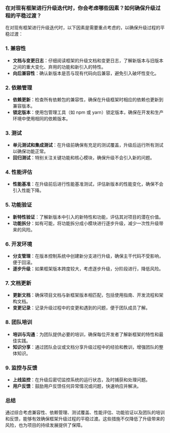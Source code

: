 ### 在对现有框架进行升级迭代时，你会考虑哪些因素？如何确保升级过程的平稳过渡？

在对现有框架进行升级迭代时，以下因素是需要重点考虑的，以确保升级过程的平稳过渡：

### 1. 兼容性

- **文档与变更日志**：仔细阅读框架的升级文档和变更日志，了解新版本与旧版本之间的重大变化、弃用的功能和新引入的特性。
- **向后兼容性**：确认新版本是否与现有代码向后兼容，避免引入破坏性变化。

### 2. 依赖管理

- **依赖更新**：检查所有依赖包的兼容性，确保在升级框架时相应的依赖也更新到兼容版本。
- **锁定版本**：使用包管理工具（如 npm 或 yarn）锁定版本，确保在开发和生产环境中使用相同的依赖版本。

### 3. 测试

- **单元测试和集成测试**：在升级前确保有充足的测试覆盖，升级后运行所有测试以确保功能正常。
- **回归测试**：特别关注关键功能和核心模块，确保升级不会引入新的问题。

### 4. 性能评估

- **性能基准**：在升级前后进行性能基准测试，评估新版本的性能变化，确保不会引入性能下降。

### 5. 功能验证

- **新特性验证**：了解新版本中引入的新特性和功能，评估其对项目的潜在价值。
- **功能拆分**：如有可能，将功能拆分成小模块进行逐步升级，减少一次性升级带来的风险。

### 6. 开发环境

- **分支管理**：在版本控制系统中创建新分支进行升级，确保主干代码不受影响，便于回滚。
- **逐步升级**：如果框架版本跨度较大，考虑逐步升级，分阶段进行，降低风险。

### 7. 文档更新

- **更新文档**：确保项目文档与新框架版本相匹配，包括使用指南、开发流程和架构文档。
- **变更记录**：记录升级过程中的变更和遇到的问题，便于团队成员了解。

### 8. 团队培训

- **培训与沟通**：为团队提供必要的培训，确保每位开发者了解新框架的特性和最佳实践。
- **知识分享**：通过团队会议或文档分享升级过程中的经验和教训，增强团队的整体知识。

### 9. 监控与反馈

- **上线监控**：在升级后密切监控系统的运行状态，及时捕获和处理问题。
- **用户反馈**：鼓励用户反馈任何异常情况或问题，快速响应并解决。

### 总结

通过综合考虑兼容性、依赖管理、测试覆盖、性能评估、功能验证以及团队的培训和反馈，能够有效确保框架升级过程的平稳过渡。这些措施不仅降低了升级带来的风险，也为项目的持续发展提供了保障。